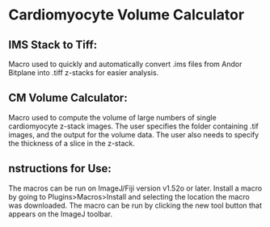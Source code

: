 # Cardiomyocyte Volume Calculator

## IMS Stack to Tiff:

Macro used to quickly and automatically convert .ims files from Andor Bitplane into .tiff z-stacks for easier analysis.

## CM Volume Calculator:

Macro used to compute the volume of large numbers of single cardiomyocyte z-stack images. The user specifies the folder containing .tif images, and the output for the volume data. The user also needs to specify the thickness of a slice in the z-stack.


## nstructions for Use:

The macros can be run on ImageJ/Fiji version v1.52o or later. 
Install a macro by going to Plugins>Macros>Install and selecting the location the macro was downloaded. 
The macro can be run by clicking the new tool button that appears on the ImageJ toolbar.
